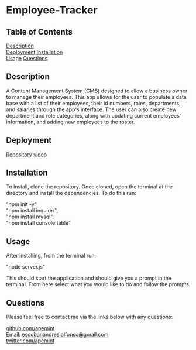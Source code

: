 # Employee-Tracker

## Table of Contents
[Description](#description)  
[Deployment](#deployment)
[Installation](#installation)  
[Usage](#usage)
[Questions](#questions)  

## Description

A Content Management System (CMS) designed to allow a business owner to manage their employees. This app allows for the user to populate a data base with a list of their employees, their id numbers, roles, departments, and salaries through the app's interface. The user can also create new department and role categories, along with updating current employees' information, and adding new employees to the roster.

## Deployment
[Repository](https://github.com/apemint/Note-Taker)
[video](https://drive.google.com/file/d/1GsAq5XvAlwREIyeLbe6AHbAaQUytcy_f/view)


## Installation

To install, clone the repository. Once cloned, open the terminal at the directory and install the dependencies. To do this run:   
   
"npm init -y",  
"npm install inquirer",  
"npm install mysql",  
"npm install console.table"  
  


## Usage

After installing, from the terminal run:  
    
"node server.js"  
  
This should start the application and should give you a prompt in the terminal. From here select what you would like to do and follow the prompts.

## Questions

Please feel free to contact me via the links below with any questions:

[github.com/apemint](https://github.com/apemint)  
Email: escobar.andres.alfonso@gmail.com  
[twitter.com/apemint](https://twitter.com/apemint)  